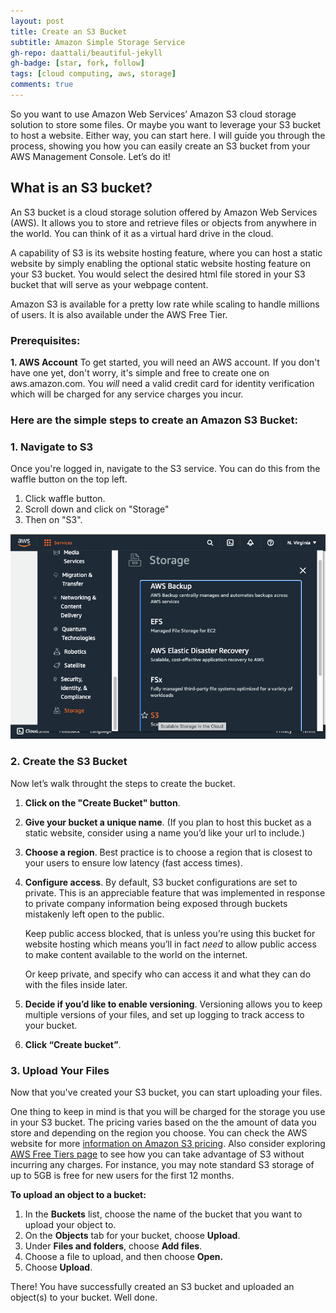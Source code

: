 ```yaml
---
layout: post
title: Create an S3 Bucket
subtitle: Amazon Simple Storage Service
gh-repo: daattali/beautiful-jekyll
gh-badge: [star, fork, follow]
tags: [cloud computing, aws, storage]
comments: true
---
```


So you want to use Amazon Web Services’ Amazon S3 cloud storage solution to store some files. Or maybe you want to leverage your S3 bucket to host a website. Either way, you can start here. I will guide you through the process, showing you how you can easily create an S3 bucket from your AWS Management Console. Let’s do it!
<!-- I would like to add to this post by including how to achieve this through a terminal using code -->
## What is an S3 bucket?
An S3 bucket is a cloud storage solution offered by Amazon Web Services (AWS). It allows you to store and retrieve files or objects from anywhere in the world. You can think of it as a virtual hard drive in the cloud.

A capability of S3 is its website hosting feature, where you can host a static website by simply enabling the optional static website hosting feature on your S3 bucket. You would select the desired html file stored in your S3 bucket that will serve as your webpage content. 

Amazon S3 is available for a pretty low rate while scaling to handle millions of users. It is also available under the AWS Free Tier.
<!-- Enter link to enable static hosting feature here -->
### Prerequisites:
**1. AWS Account**
To get started, you will need an AWS account. If you don't have one yet, don't worry, it's simple and free to create one on aws.amazon.com. You _will_ need a valid credit card for identity verification which will be charged for any service charges you incur.
<!-- I can walk through creating one.
Enter link to guide on how to Create an AWS account blog post or link to an outside source.
-->

### Here are the simple steps to create an Amazon S3 Bucket:

### 1. Navigate to S3
Once you're logged in, navigate to the S3 service. You can do this from the waffle button on the top left.

1. Click waffle button.
2. Scroll down and click on "Storage"
3. Then on "S3".

![Navigate to S3 on AWS](/assets/img/navigate-to-s3.png)

<!--
![Crepe](https://beautifuljekyll.com/assets/img/crepe.jpg){: .mx-auto.d-block :}
-->

### 2. Create the S3 Bucket
Now let’s walk throught the steps to create the bucket.

1. **Click on the "Create Bucket" button**. 
2. **Give your bucket a unique name**. (If you plan to host this bucket as a static website, consider using a name you’d like your url to include.)
3. **Choose a region**. Best practice is to choose a region that is closest to your users to ensure low latency (fast access times).
4. **Configure access**. By default, S3 bucket configurations are set to private. This is an appreciable feature that was implemented in response to private company information being exposed through buckets mistakenly left open to the public.

    Keep public access blocked, that is unless you’re using this bucket for website hosting which means you’ll in fact *need* to allow public access to make content available to the world on the internet.

    Or keep private, and specify who can access it and what they can do with the files inside later.
    
5. **Decide if you’d like to enable versioning**. Versioning allows you to keep multiple versions of your files, and set up logging to track access to your bucket.
6. **Click “Create bucket”**.

### 3. Upload Your Files
Now that you've created your S3 bucket, you can start uploading your files.

One thing to keep in mind is that you will be charged for the storage you use in your S3 bucket. The pricing varies based on the the amount of data you store and depending on the region you choose. You can check the AWS website for more [information on Amazon S3 pricing](https://aws.amazon.com/s3/pricing/). Also consider exploring [AWS Free Tiers page](https://aws.amazon.com/free/) to see how you can take advantage of S3 without incurring any charges. For instance, you may note standard S3 storage of up to 5GB is free for new users for the first 12 months.

**To upload an object to a bucket:**
1. In the **Buckets** list, choose the name of the bucket that you want to upload your object to.
3. On the **Objects** tab for your bucket, choose **Upload**.
4. Under **Files and folders**, choose **Add files**.
5. Choose a file to upload, and then choose **Open.**
6. Choose **Upload**.

There! You have successfully created an S3 bucket and uploaded an object(s) to your bucket. Well done.

<!-- 
Other posts you may find helpful:
Configure You S3 Bucket for Website Hosting.
Serve HTTPS Requests from your S3 Bucket.

-->